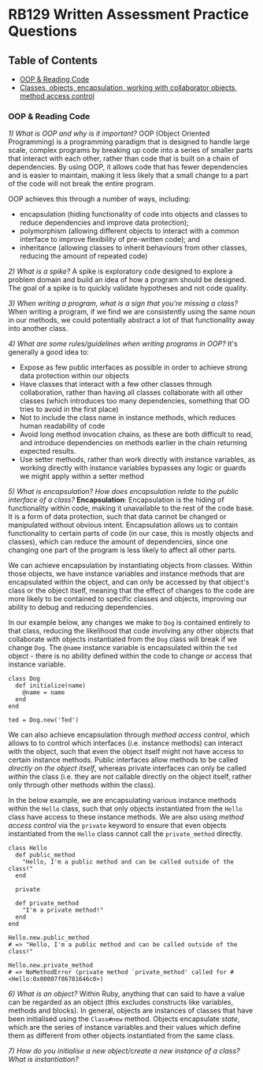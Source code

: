 # RB129 Written Assessment Practice Questions

## Table of Contents
- [OOP & Reading Code](#OOP-&-Reading-Code)
- [Classes, objects, encapsulation, working with collaborator objects, method access control](#OOP-&-Reading-Code)


### OOP & Reading Code
*1) What is OOP and why is it important?*
OOP (Object Oriented Programming) is a programming paradigm that is designed to handle large scale, complex programs by breaking up code into a series of smaller parts that interact with each other, rather than code that is built on a chain of dependencies. By using OOP, it allows code that has fewer dependencies and is easier to maintain, making it less likely that a small change to a part of the code will not break the entire program. 

OOP achieves this through a number of ways, including:
- encapsulation (hiding functionality of code into objects and classes to reduce dependencies and improve data protection); 
- polymorphism (allowing different objects to interact with a common interface to improve flexibility of pre-written code); and
- inheritance (allowing classes to inherit behaviours from other classes, reducing the amount of repeated code)

*2) What is a spike?*
A spike is exploratory code designed to explore a problem domain and build an idea of how a program should be designed. The goal of a spike is to quickly validate hypotheses and not code quality. 

*3) When writing a program, what is a sign that you're missing a class?*
When writing a program, if we find we are consistently using the same noun in our methods, we could potentially abstract a lot of that functionality away into another class. 

*4) What are some rules/guidelines when writing programs in OOP?*
It's generally a good idea to:
- Expose as few public interfaces as possible in order to achieve strong data protection within our objects
- Have classes that interact with a few other classes through collaboration, rather than having all classes collaborate with all other classes (which introduces too many dependencies, something that OO tries to avoid in the first place)
- Not to include the class name in instance methods, which reduces human readability of code
- Avoid long method invocation chains, as these are both difficult to read, and introduce dependencies on methods earlier in the chain returning expected results. 
- Use setter methods, rather than work directly with instance variables, as working directly with instance variables bypasses any logic or guards we might apply within a setter method

*5) What is encapsulation? How does encapsulation relate to the public interface of a class?*
__Encapsulation__: Encapsulation is the hiding of functionality within code, making it unavailable to the rest of the code base. It is a form of data protection, such that data cannot be changed or manipulated without obvious intent. Encapsulation allows us to contain functionality to certain parts of code (in our case, this is mostly objects and classes), which can reduce the amount of dependencies, since one changing one part of the program is less likely to affect all other parts. 

We can achieve encapsulation by instantiating objects from classes. Within those objects, we have instance variables and instance methods that are encapsulated within the object, and can only be accessed by that object's class or the object itself, meaning that the effect of changes to the code are more likely to be contained to specific classes and objects, improving our ability to debug and reducing dependencies.

In our example below, any changes we make to `Dog` is contained entirely to that class, reducing the likelihood that code involving any other objects that collaborate with objects instantiated from the `Dog` class will break if we change `Dog`. The `@name` instance variable is encapsulated within the `ted` object - there is no ability defined within the code to change or access that instance variable. 
```
class Dog
  def initialize(name)
    @name = name
  end
end

ted = Dog.new('Ted')
```
We can also achieve encapsulation through *method access control*, which allows to to control which interfaces (i.e. instance methods) can interact with the object, such that even the object itself might not have access to certain instance methods. Public interfaces allow methods to be called *directly on the object itself*, whereas private interfaces can only be called *within* the class (i.e. they are not callable directly on the object itself, rather only through other methods within the class). 

In the below example, we are encapsulating various instance methods within the `Hello` class, such that only objects instantiated from the `Hello` class have access to these instance methods. We are also using *method access control* via the `private` keyword to ensure that even objects instantiated from the `Hello` class cannot call the `private_method` directly. 
```
class Hello
  def public_method
    "Hello, I'm a public method and can be called outside of the class!"
  end

  private

  def private_method
    "I'm a private method!"
  end
end

Hello.new.public_method
# => "Hello, I'm a public method and can be called outside of the class!"

Hello.new.private_method
# => NoMethodError (private method `private_method' called for #<Hello:0x00007f86781646c0>)
```

*6) What is an object?*
Within Ruby, anything that can said to have a value can be regarded as an object (this excludes constructs like variables, methods and blocks). In general, objects are instances of classes that have been initialised using the `Class#new` method. Objects encapsulate *state*, which are the series of instance variables and their values which define them as different from other objects instantiated from the same class. 

*7) How do you initialise a new object/create a new instance of a class? What is instantiation?*